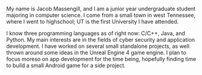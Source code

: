 My name is Jacob Massengill, and I am a junior year undergraduate student majoring in computer science.
I come from a small town in west Tennessee, where I went to highschool; UT is the first University I have attended. 

I know three programming languages as of right now: C/C++, Java, and Python. My main interests are in the fields of cyber 
security and application development. I have worked on several small standalone projects, as well thrown around some ideas
in the Unreal Engine 4 game engine. I plan to focus moreso on app development for the time being, hopefully finding time
to build a small Android game for a side project. 
